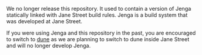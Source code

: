We no longer release this repository. It used to contain a version of
Jenga statically linked with Jane Street build rules. Jenga is a build
system that was developed at Jane Street.

If you were using Jenga and this repository in the past, you are
encouraged to switch to [dune](https://dune.build/) as we are planning
to switch to dune inside Jane Street and will no longer develop Jenga.
